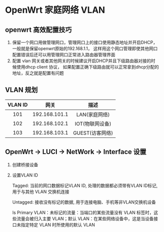 # OpenWrt 家庭网络 VLAN

## openwrt 高效配置技巧
1. 保留一个网口用做管理网口，管理网口上的接口使用静态地址并开启DHCP，一般就是保留openwrt原始的192.168.1.1， 这样用这个网口管理即使其他网口配置错误后还可以用管理网口正常进入路由器管理界面
2. 配置 vlan 网关或者其他网关的时候建议开启DHCP并且下级路由器对接的时候使用dhcp client 协议， 如果配置正确下级路由就可以正常拿到dhcp分配的地址，反之就是配置有问题

## VLAN 规划
| VLAN ID | 网关          | 描述        |
| :-----: | :-----------: | :------------: |
| 101     | 192.168.101.1 | LAN(家庭网络)   |
| 102     | 192.168.102.1 | IOT(物联网设备) |
| 103     | 192.168.103.1 | GUEST(访客网络) |

## OpenWrt -> LUCI -> NetWork -> Interface 设置

1. 创建桥接设备
2. 设置VLAN ID

    Tagged: 当前的网口数据标记VLAN ID, 处理的数据都必须带有VLAN ID标记, 用于与其他 VLAN 交换机连接

    Untagged: 接收没有标记的数据, 用于连接电脑、手机等非VLAN交换机设备
 
    Is Primary VLAN：未标记的流量：当端口的某些流量没有 VLAN 标签时，这些流量会被归入主要 VLAN；默认 VLAN：在某些网络设备中，这是当设备接口未指定特定 VLAN 时所使用的默认 VLAN

